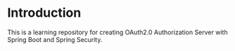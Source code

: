 # Introduction

This is a learning repository for creating OAuth2.0 Authorization Server with Spring Boot and Spring Security.
